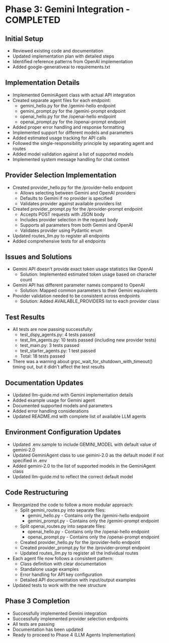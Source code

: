 # Phase 3: Gemini Integration - COMPLETED

## Initial Setup
- Reviewed existing code and documentation
- Updated implementation plan with detailed steps
- Identified reference patterns from OpenAI implementation
- Added google-generativeai to requirements.txt

## Implementation Details
- Implemented GeminiAgent class with actual API integration
- Created separate agent files for each endpoint:
  - gemini_hello.py for the /gemini-hello endpoint
  - gemini_prompt.py for the /gemini-prompt endpoint
  - openai_hello.py for the /openai-hello endpoint
  - openai_prompt.py for the /openai-prompt endpoint
- Added proper error handling and response formatting
- Implemented support for different models and parameters
- Added estimated usage tracking for API calls
- Followed the single-responsibility principle by separating agent and routes
- Added model validation against a list of supported models
- Implemented system message handling for chat context

## Provider Selection Implementation
- Created provider_hello.py for the /provider-hello endpoint
  - Allows selecting between Gemini and OpenAI providers
  - Defaults to Gemini if no provider is specified
  - Validates provider against available providers list
- Created provider_prompt.py for the /provider-prompt endpoint
  - Accepts POST requests with JSON body
  - Includes provider selection in the request body
  - Supports all parameters from both Gemini and OpenAI
  - Validates provider using Pydantic enum
- Updated routes_llm.py to register all endpoints
- Added comprehensive tests for all endpoints

## Issues and Solutions
- Gemini API doesn't provide exact token usage statistics like OpenAI
  - Solution: Implemented estimated token usage based on character count
- Gemini API has different parameter names compared to OpenAI
  - Solution: Mapped common parameters to their Gemini equivalents
- Provider validation needed to be consistent across endpoints
  - Solution: Added AVAILABLE_PROVIDERS list to each provider class

## Test Results
- All tests are now passing successfully:
  - test_dspy_agents.py: 4 tests passed
  - test_llm_agents.py: 10 tests passed (including new provider tests)
  - test_main.py: 3 tests passed
  - test_starter_agents.py: 1 test passed
  - Total: 18 tests passed
- There was a warning about grpc_wait_for_shutdown_with_timeout() timing out, but it didn't affect the test results

## Documentation Updates
- Updated llm-guide.md with Gemini implementation details
- Added example usage for Gemini agent
- Documented supported models and parameters
- Added error handling considerations
- Updated README.md with complete list of available LLM agents

## Environment Configuration Updates
- Updated .env.sample to include GEMINI_MODEL with default value of gemini-2.0
- Updated GeminiAgent class to use gemini-2.0 as the default model if not specified in .env
- Added gemini-2.0 to the list of supported models in the GeminiAgent class
- Updated llm-guide.md to reflect the correct default model

## Code Restructuring
- Reorganized the code to follow a more modular approach:
  - Split gemini_routes.py into separate files:
    - gemini_hello.py - Contains only the /gemini-hello endpoint
    - gemini_prompt.py - Contains only the /gemini-prompt endpoint
  - Split openai_routes.py into separate files:
    - openai_hello.py - Contains only the /openai-hello endpoint
    - openai_prompt.py - Contains only the /openai-prompt endpoint
  - Created provider_hello.py for the /provider-hello endpoint
  - Created provider_prompt.py for the /provider-prompt endpoint
  - Updated routes_llm.py to register all the individual routes
- Each agent file now follows a consistent pattern:
  - Class definition with clear documentation
  - Standalone usage examples
  - Error handling for API key configuration
  - Detailed API documentation with input/output examples
- Updated tests to work with the new structure

## Phase 3 Completion
- Successfully implemented Gemini integration
- Successfully implemented provider selection endpoints
- All tests are passing
- Documentation has been updated
- Ready to proceed to Phase 4 (LLM Agents Implementation)